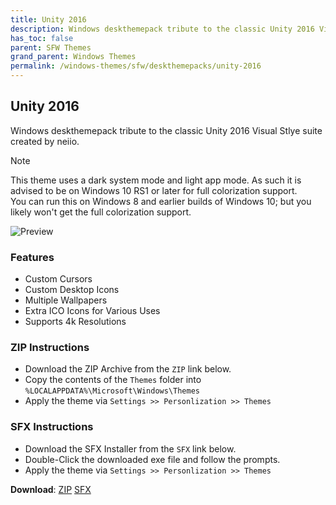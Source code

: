 ```yaml
---
title: Unity 2016
description: Windows deskthemepack tribute to the classic Unity 2016 Visual Stlye suite created by neiio
has_toc: false
parent: SFW Themes
grand_parent: Windows Themes
permalink: /windows-themes/sfw/deskthemepacks/unity-2016
---
```


## Unity 2016

Windows deskthemepack tribute to the classic Unity 2016 Visual Stlye suite created by neiio.

> [!NOTE]
> This theme uses a dark system mode and light app mode. As such it is advised to be on Windows 10 RS1 or later for full colorization support.  
> You can run this on Windows 8 and earlier builds of Windows 10; but you likely won't get the full colorization support.

![Preview][Preview]

### Features

- Custom Cursors
- Custom Desktop Icons
- Multiple Wallpapers
- Extra ICO Icons for Various Uses
- Supports 4k Resolutions

### ZIP Instructions

- Download the ZIP Archive from the `ZIP` link below.
- Copy the contents of the `Themes` folder into `%LOCALAPPDATA%\Microsoft\Windows\Themes`
- Apply the theme via `Settings >> Personlization >> Themes`

### SFX Instructions

- Download the SFX Installer from the `SFX` link below.
- Double-Click the downloaded exe file and follow the prompts. 
- Apply the theme via `Settings >> Personlization >> Themes`

**Download**: [ZIP][ZIP] [SFX][SFX]

<!-- ////////////////////////////////////////////////////////////////////////////////////////////////////////////////////// -->

[Preview]: /Extras/Preview.bmp

<!-- ////////////////////////////////////////////////////////////////////////////////////////////////////////////////////// -->

[ZIP]: https://gitlab.com/the-back-room/deskthemepacks/sfw/unity-2016/-/archive/main/unity-2016-main.zip
[SFX]: https://github.com/The-Back-Room/Deskthemepacks/releases/download/1.0.0/Unity_2016.exe

<!-- ////////////////////////////////////////////////////////////////////////////////////////////////////////////////////// -->
